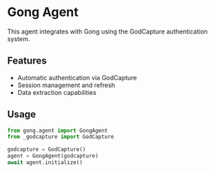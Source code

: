 # Gong Agent

This agent integrates with Gong using the GodCapture authentication system.

## Features
- Automatic authentication via GodCapture
- Session management and refresh
- Data extraction capabilities

## Usage
```python
from gong.agent import GongAgent
from _godcapture import GodCapture

godcapture = GodCapture()
agent = GongAgent(godcapture)
await agent.initialize()
```
